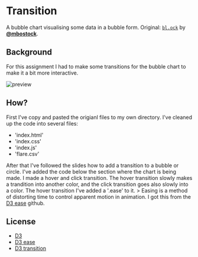 # Transition

A bubble chart visualising some data in a bubble form. Original: [`bl.ock`][block] by [**@mbostock**][block-author].

## Background

For this assignment I had to make some transitions for the bubble chart to make it a bit more interactive.

![preview][cover]

## How?

First I've copy and pasted the origianl files to my own directory. I've cleaned up the code into several files:

* 'index.html'
* 'index.css'
* 'index.js'
* 'flare.csv'

After that I've followed the slides how to add a transition to a bubble or circle. I've added the code below the section where the chart is being made. I made a hover and click transition. The hover transition slowly makes a trandition into another color, and the click transition goes also slowly into a color.
The hover transition I've added a '.ease' to it. > Easing is a method of distorting time to control apparent motion in animation.
I got this from the [D3 ease] github.

## License

*  [D3](https://d3js.org/)
*  [D3 ease](https://github.com/d3/d3-ease)
*  [D3 transition](https://github.com/d3/d3-transition)

[block]: https://bl.ocks.org/mbostock/4063269

[block-author]: https://github.com/mbostock

[D3 ease]: https://github.com/d3/d3-ease

[cover]: preview.png
